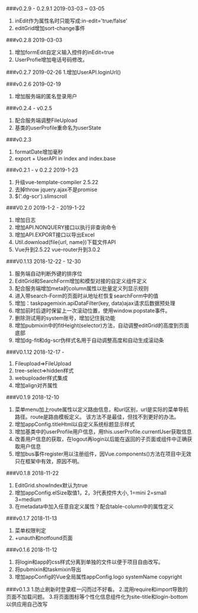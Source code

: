 ###v0.2.9 - 0.2.9.1 2019-03-03 ~ 03-05
1. inEdit作为属性名时只能写成:in-edit='true/false'
2. editGrid增加sort-change事件

###v0.2.8 2019-03-03
1. 增加formEdit自定义输入控件的inEdit=true
2. UserProfie增加电话号码修改。

###v0.2.7 2019-02-26
1.增加UserAPI.loginUrl()

###v0.2.6 2019-02-19
1. 增加服务端的匿名登录用户

###v0.2.4 - v0.2.5
1. 配合服务端调整FileUpload
2. 基类的userProfile重命名为userState

###v0.2.3
1. formatDate增加毫秒
2. export + UserAPI in index and index.base

###v0.2.1 - v 0.2.2 2019-1-23
1. 升级vue-template-compiler 2.5.22
2. 去掉throw jquery.ajax不是promise
3. $('.dg-scr').slimscroll

###V0.2.0 2019-1-2 - 2019-1-22
1. 增加日志
2. 增加API.NONQUERY接口以执行非查询命令
3. 增加API.EXPORT接口以导出Excel
4. Util.download(file{url, name})下载文件API
5. Vue升到2.5.22 vue-router升到3.0.2

###V0.1.13 2018-12-22 - 12-30
1. 服务端自动判断外键的排序位
2. EditGrid和SearchForm增加和模型对接的自定义组件定义
3. 配合服务端增加meta的column属性以批量定义列显示规则
4. 进入带search-Form的页面时从地址栏恢复searchForm中的值
5. 增加：taskpagemixin.apiDataFilter(key, data)ajax请求后数据预处理
6. 增加前时后退时保留上一次滚动位置，使用window.popstate事件。
7. 删除测试用的system账号，增加记住我功能
8. 增加pubmixin中的fitHeight(selector)方法，自动调整editGrid的高度到页面底部
9. 增加dg-fit和dg-scr伪样式名用于自动调整高度和自动生成滚动条

###V0.1.12 2018-12-17 - 
1. Fileupload=>FileUpload
2. tree-select=>hidden样式
3. webuploader样式集成
4. 增加align对齐属性

###V0.1.9 2018-12-10
1. 菜单menu加上route属性以定义路由信息，和url区别，url是实际的菜单导航路径。route是路由模板定义。
   该方法不是最佳，但找不到更好的办法。
2. 增加appConfig.titleHtml以自定义系统标题显示样式
3. 增加基类中的userProfile用户信息，用this.userProfile.currentUser获取信息
4. 改善用户信息的获取，在logout再login以后能在返回的子页面或组件中正确获取用户信息
5. 增加bus事件register用以注册组件，因Vue.components()方法在项目中无效只在框架中有效，原因不明。

###V0.1.8 2018-11-22
1. EditGrid.showIndex默认为true
2. 增加appConfig.elSize取值1，2，3代表控件大小, 1=mini 2=small 3=medium
3. 在metadata中加入任意自定义属性？配合table-column中的属性定义


###v0.1.7  2018-11-13
1. 菜单权限判定
2. +unauth和notfound页面

###v0.1.6  2018-11-12
1. 将login和app的css样式分离到单独的文件以便于项目自由改写。
2. 将pubmixin和taskmixin导出
3. 增加appConfig的Vue全局属性appConfig.logo systemName copyright

###v0.1.3
1.防止刷新时登录框一闪而过不好看。
2.混用require和import导致的页面不加载问题。
3.将页面图标等个性化信息组件化为site-title和login-bottom以供应用自己改写